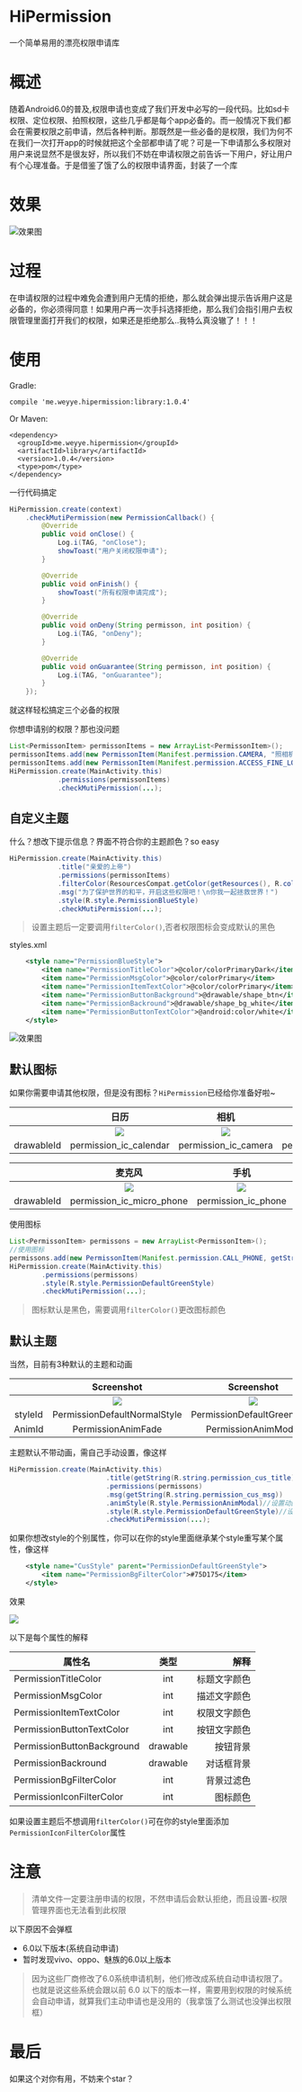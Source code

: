 # HiPermission

一个简单易用的漂亮权限申请库

# 概述
随着Android6.0的普及,权限申请也变成了我们开发中必写的一段代码。比如sd卡权限、定位权限、拍照权限，这些几乎都是每个app必备的。而一般情况下我们都会在需要权限之前申请，然后各种判断。那既然是一些必备的是权限，我们为何不在我们一次打开app的时候就把这个全部都申请了呢？可是一下申请那么多权限对用户来说显然不是很友好，所以我们不妨在申请权限之前告诉一下用户，好让用户有个心理准备。于是借鉴了饿了么的权限申请界面，封装了一个库

# 效果

![效果图](http://upload-images.jianshu.io/upload_images/1643415-aeb919fdcddc1499.gif?imageMogr2/auto-orient/strip)

# 过程

在申请权限的过程中难免会遭到用户无情的拒绝，那么就会弹出提示告诉用户这是必备的，你必须得同意！如果用户再一次手抖选择拒绝，那么我们会指引用户去权限管理里面打开我们的权限，如果还是拒绝那么..我特么真没辙了！！！

# 使用

Gradle:

	compile 'me.weyye.hipermission:library:1.0.4'

Or Maven:

	<dependency>
	  <groupId>me.weyye.hipermission</groupId>
	  <artifactId>library</artifactId>
	  <version>1.0.4</version>
	  <type>pom</type>
	</dependency>

一行代码搞定

``` java
HiPermission.create(context)
	.checkMutiPermission(new PermissionCallback() {
		@Override
		public void onClose() {
			Log.i(TAG, "onClose");
			showToast("用户关闭权限申请");
		}

		@Override
		public void onFinish() {
			showToast("所有权限申请完成");
		}

		@Override
		public void onDeny(String permisson, int position) {
			Log.i(TAG, "onDeny");
		}

		@Override
		public void onGuarantee(String permisson, int position) {
			Log.i(TAG, "onGuarantee");
		}
	});
```

就这样轻松搞定三个必备的权限

你想申请别的权限？那也没问题

``` java
List<PermissonItem> permissonItems = new ArrayList<PermissonItem>();
permissonItems.add(new PermissonItem(Manifest.permission.CAMERA, "照相机", R.drawable.permission_ic_memory));
permissonItems.add(new PermissonItem(Manifest.permission.ACCESS_FINE_LOCATION, "定位", R.drawable.permission_ic_location));
HiPermission.create(MainActivity.this)
			.permissions(permissonItems)
			.checkMutiPermission(...);
```

## 自定义主题

什么？想改下提示信息？界面不符合你的主题颜色？so easy

``` java
HiPermission.create(MainActivity.this)
			.title("亲爱的上帝")
			.permissions(permissonItems)
			.filterColor(ResourcesCompat.getColor(getResources(), R.color.colorPrimary, getTheme()))//图标的颜色
			.msg("为了保护世界的和平，开启这些权限吧！\n你我一起拯救世界！")
			.style(R.style.PermissionBlueStyle)
			.checkMutiPermission(...);
```

> 设置主题后一定要调用`filterColor()`,否者权限图标会变成默认的黑色


styles.xml

``` xml
    <style name="PermissionBlueStyle">
        <item name="PermissionTitleColor">@color/colorPrimaryDark</item>
        <item name="PermissionMsgColor">@color/colorPrimary</item>
        <item name="PermissionItemTextColor">@color/colorPrimary</item>
        <item name="PermissionButtonBackground">@drawable/shape_btn</item>
        <item name="PermissionBackround">@drawable/shape_bg_white</item>
        <item name="PermissionButtonTextColor">@android:color/white</item>
    </style>
```


![效果图](http://upload-images.jianshu.io/upload_images/1643415-f5fa64196c5bd5f6.jpg?imageMogr2/auto-orient/strip%7CimageView2/2/w/1240)

## 默认图标
如果你需要申请其他权限，但是没有图标？`HiPermission`已经给你准备好啦~

| |日历|相机|联系人|定位|
|:-:|:-:|:-:|:-:|:-:|
| |![](http://upload-images.jianshu.io/upload_images/1643415-f64d7048c37dd8e2.png?imageMogr2/auto-orient/strip%7CimageView2/2/w/1240)|![](http://upload-images.jianshu.io/upload_images/1643415-1697d58118fce639.png?imageMogr2/auto-orient/strip%7CimageView2/2/w/1240)|![](http://upload-images.jianshu.io/upload_images/1643415-e897ebfaa200ad34.png?imageMogr2/auto-orient/strip%7CimageView2/2/w/1240)|![](http://upload-images.jianshu.io/upload_images/1643415-ee31c852a07475df.png?imageMogr2/auto-orient/strip%7CimageView2/2/w/1240)|
|drawableId|permission_ic_calendar|permission_ic_camera|permission_ic_contacts|permission_ic_location|


| |麦克风|手机|短信|存储|传感器|
|:-:|:-:|:-:|:-:|:-:|:-:|
| |![](http://upload-images.jianshu.io/upload_images/1643415-42be4b1f4d72c177.png?imageMogr2/auto-orient/strip%7CimageView2/2/w/1240)|![](http://upload-images.jianshu.io/upload_images/1643415-7dd3e979f0448ad5.png?imageMogr2/auto-orient/strip%7CimageView2/2/w/1240)|![](http://upload-images.jianshu.io/upload_images/1643415-af7115c6855019f7.png?imageMogr2/auto-orient/strip%7CimageView2/2/w/1240)|![](http://upload-images.jianshu.io/upload_images/1643415-c21d7061a286192c.png?imageMogr2/auto-orient/strip%7CimageView2/2/w/1240)|![](http://upload-images.jianshu.io/upload_images/1643415-9905653ae13b86e1.png?imageMogr2/auto-orient/strip%7CimageView2/2/w/1240)|
|drawableId|permission_ic_micro_phone|permission_ic_phone|permission_ic_sms|permission_ic_storage|permission_ic_sensors|

使用图标

``` java
List<PermissonItem> permissons = new ArrayList<PermissonItem>();
//使用图标
permissons.add(new PermissonItem(Manifest.permission.CALL_PHONE, getString(R.string.permission_cus_item_phone), R.drawable.permission_ic_phone));
HiPermission.create(MainActivity.this)
		.permissions(permissons)
		.style(R.style.PermissionDefaultGreenStyle)
		.checkMutiPermission(...);
```

>图标默认是黑色，需要调用`filterColor()`更改图标颜色

## 默认主题

当然，目前有3种默认的主题和动画

| |Screenshot| Screenshot|Screenshot|
|:-:|:-:|:-:| :-:|
| |![](http://upload-images.jianshu.io/upload_images/1643415-9778484edc5c78a7.gif?imageMogr2/auto-orient/strip) |![](http://upload-images.jianshu.io/upload_images/1643415-f2eb04a9b1421357.gif?imageMogr2/auto-orient/strip)|![](http://upload-images.jianshu.io/upload_images/1643415-0a8990f176c5bb8f.gif?imageMogr2/auto-orient/strip)|
|styleId|PermissionDefaultNormalStyle|PermissionDefaultGreenStyle|PermissionDefaultBlueStyle|
|AnimId|PermissionAnimFade|PermissionAnimModal|PermissionAnimScale|

主题默认不带动画，需自己手动设置，像这样

``` java
HiPermission.create(MainActivity.this)
                        .title(getString(R.string.permission_cus_title))
                        .permissions(permissons)
                        .msg(getString(R.string.permission_cus_msg))
                        .animStyle(R.style.PermissionAnimModal)//设置动画
                        .style(R.style.PermissionDefaultGreenStyle)//设置主题
                        .checkMutiPermission(...);
```

如果你想改style的个别属性，你可以在你的style里面继承某个style重写某个属性，像这样

``` xml
    <style name="CusStyle" parent="PermissionDefaultGreenStyle">
        <item name="PermissionBgFilterColor">#75D175</item>
    </style>
```

效果

![](http://upload-images.jianshu.io/upload_images/1643415-4dc09678be25a146.jpg?imageMogr2/auto-orient/strip%7CimageView2/2/w/1240)


以下是每个属性的解释

| 属性名        | 类型           | 解释 |
| ------------- |:-------------:| -----:|
| PermissionTitleColor     | int | 标题文字颜色 |
| PermissionMsgColor| int | 描述文字颜色 |
| PermissionItemTextColor| int | 权限文字颜色 |
| PermissionButtonTextColor| int | 按钮文字颜色 |
| PermissionButtonBackground| drawable| 按钮背景 |
| PermissionBackround| drawable| 对话框背景 |
| PermissionBgFilterColor| int| 背景过滤色 |
| PermissionIconFilterColor| int|图标颜色 |

如果设置主题后不想调用`filterColor()`可在你的style里面添加`PermissionIconFilterColor`属性

# 注意

> 清单文件一定要注册申请的权限，不然申请后会默认拒绝，而且设置-权限管理界面也无法看到此权限

以下原因不会弹框

* 6.0以下版本(系统自动申请)
* 暂时发现vivo、oppo、魅族的6.0以上版本

>因为这些厂商修改了6.0系统申请机制，他们修改成系统自动申请权限了。也就是说这些系统会跟以前 6.0 以下的版本一样，需要用到权限的时候系统会自动申请，就算我们主动申请也是没用的（我拿饿了么测试也没弹出权限框）

# 最后
如果这个对你有用，不妨来个star？

